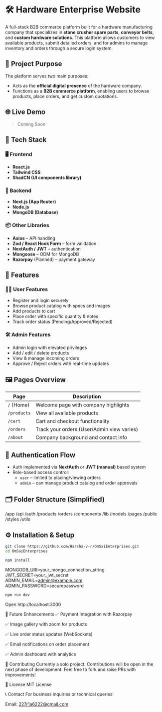 # 🛠️ Hardware Enterprise Website

A full-stack B2B commerce platform built for a hardware manufacturing company that specializes in **stone crusher spare parts**, **conveyor belts**, and **custom hardware solutions**. This platform allows customers to view available products, submit detailed orders, and for admins to manage inventory and orders through a secure login system.

## 🚀 Project Purpose

The platform serves two main purposes:
- Acts as the **official digital presence** of the hardware company.
- Functions as a **B2B commerce platform**, enabling users to browse products, place orders, and get custom quotations.

## 🌐 Live Demo

> Coming Soon  
<!-- Or add a link like: https://hardware-enterprise.vercel.app -->

## 🧱 Tech Stack

### 🖥️ Frontend
- **React.js**
- **Tailwind CSS**
- **ShadCN (UI components library)**

### 🧠 Backend
- **Next.js (App Router)**
- **Node.js**
- **MongoDB (Database)**

### 📦 Other Libraries
- **Axios** – API handling
- **Zod / React Hook Form** – form validation
- **NextAuth / JWT** – authentication
- **Mongoose** – ODM for MongoDB
- **Razorpay** (Planned) – payment gateway

## 📑 Features

### 🧑‍💼 User Features
- Register and login securely
- Browse product catalog with specs and images
- Add products to cart
- Place order with specific quantity & notes
- Track order status (Pending/Approved/Rejected)

### 🛠️ Admin Features
- Admin login with elevated privileges
- Add / edit / delete products
- View & manage incoming orders
- Approve / Reject orders with real-time updates

## 🖼️ Pages Overview

| Page       | Description |
|------------|-------------|
| `/` (Home) | Welcome page with company highlights |
| `/products` | View all available products |
| `/cart` | Cart and checkout functionality |
| `/orders` | Track your orders (User/Admin view varies) |
| `/about` | Company background and contact info |

## 🔐 Authentication Flow

- Auth implemented via **NextAuth** or **JWT (manual)** based system
- Role-based access control:
  - `user` – limited to placing/viewing orders
  - `admin` – can manage product catalog and order approvals

## 🗂️ Folder Structure (Simplified)

/app
/api
/auth
/products
/orders
/components
/lib
/models
/pages
/public
/styles
/utils



## ⚙️ Installation & Setup

```bash
git clone https://github.com/Harsha-v-r/OmSaiEnterprises.git
cd OmSaiEnterprises
```
```bash
npm install
```
MONGODB_URI=your_mongo_connection_string <br>
JWT_SECRET=your_jwt_secret<br>
ADMIN_EMAIL=admin@example.com<br>
ADMIN_PASSWORD=securepassword<br>
```bash
npm run dev
```
Open http://localhost:3000

🧪 Future Enhancements
✅ Payment Integration with Razorpay

✅ Image gallery with zoom for products

✅ Live order status updates (WebSockets)

✅ Email notifications on order placement

✅ Admin dashboard with analytics

🤝 Contributing
Currently a solo project. Contributions will be open in the next phase of development. Feel free to fork and raise PRs with improvements!

📝 License
MIT License

📞 Contact
For business inquiries or technical queries:

Email: 227r1a6222@gmail.com
